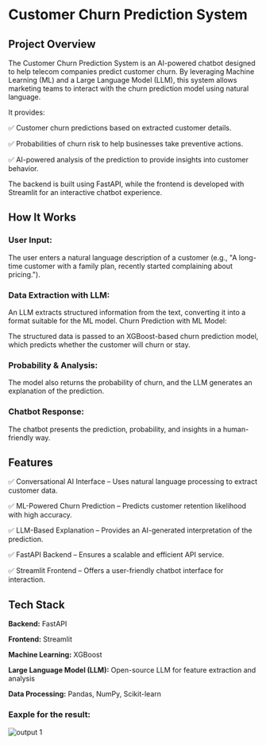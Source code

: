 # Customer Churn Prediction System

## Project Overview

The Customer Churn Prediction System is an AI-powered chatbot designed to help telecom companies predict customer churn. By leveraging Machine Learning (ML) and a Large Language Model (LLM), this system allows marketing teams to interact with the churn prediction model using natural language.

It provides:

✅ Customer churn predictions based on extracted customer details.

✅ Probabilities of churn risk to help businesses take preventive actions.

✅ AI-powered analysis of the prediction to provide insights into customer behavior.

The backend is built using FastAPI, while the frontend is developed with Streamlit for an interactive chatbot experience.

## How It Works

### User Input:

The user enters a natural language description of a customer (e.g., "A long-time customer with a family plan, recently started complaining about pricing.").

### Data Extraction with LLM:

An LLM extracts structured information from the text, converting it into a format suitable for the ML model.
Churn Prediction with ML Model:

The structured data is passed to an XGBoost-based churn prediction model, which predicts whether the customer will churn or stay.

### Probability & Analysis:

The model also returns the probability of churn, and the LLM generates an explanation of the prediction.

### Chatbot Response:

The chatbot presents the prediction, probability, and insights in a human-friendly way.

## Features
✅ Conversational AI Interface – Uses natural language processing to extract customer data.

✅ ML-Powered Churn Prediction – Predicts customer retention likelihood with high accuracy.

✅ LLM-Based Explanation – Provides an AI-generated interpretation of the prediction.

✅ FastAPI Backend – Ensures a scalable and efficient API service.

✅ Streamlit Frontend – Offers a user-friendly chatbot interface for interaction.

## Tech Stack

**Backend:** FastAPI

**Frontend:** Streamlit

**Machine Learning:** XGBoost

**Large Language Model (LLM):** Open-source LLM for feature extraction and analysis

**Data Processing:** Pandas, NumPy, Scikit-learn


### Eaxple for the result:


![output 1](https://github.com/user-attachments/assets/16d854c0-eff4-4bea-ba63-e78efeb3efdf)

